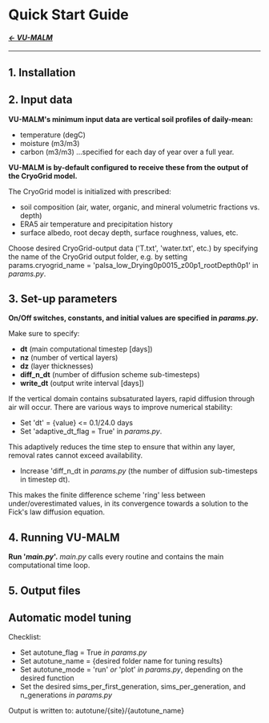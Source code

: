 
# Quick Start Guide

#### _[&larr; VU-MALM](vu_malm.md)_

---

## 1. Installation

## 2. Input data

**VU-MALM's minimum input data are vertical soil profiles of daily-mean:** 
- temperature (degC)
- moisture (m3/m3)
- carbon (m3/m3)
...specified for each day of year over a full year.

**VU-MALM is by-default configured to receive these from the output of the CryoGrid model.** 

The CryoGrid model is initialized with prescribed:
- soil composition (air, water, organic, and mineral volumetric fractions vs. depth)
- ERA5 air temperature and precipitation history
- surface albedo, root decay depth, surface roughness, values, etc.

Choose desired CryoGrid-output data ('T.txt', 'water.txt', etc.) by specifying the name of the CryoGrid output folder, e.g. by setting params.cryogrid_name = 'palsa_low_Drying0p0015_z00p1_rootDepth0p1' in _params.py_.

## 3. Set-up parameters

**On/Off switches, constants, and initial values are specified in _params.py_.**

Make sure to specify:
  - **dt** (main computational timestep [days])
  - **nz** (number of vertical layers)
  - **dz** (layer thicknesses)
  - **diff_n_dt** (number of diffusion scheme sub-timesteps)
  - **write_dt** (output write interval [days])

If the vertical domain contains subsaturated layers, rapid diffusion through air will occur. 
There are various ways to improve numerical stability:
  - Set 'dt' = {value} <= 0.1/24.0 days
  - Set 'adaptive_dt_flag = True' in _params.py_.
      
  This adaptively reduces the time step to ensure that within any layer, removal rates cannot exceed availability.
  - Increase 'diff_n_dt in _params.py_ (the number of diffusion sub-timesteps in timestep dt).

  This makes the finite difference scheme 'ring' less between under/overestimated values, in its convergence towards a solution to the Fick's law diffusion equation.

## 4. Running VU-MALM

**Run '_main.py_'.** 
_main.py_ calls every routine and contains the main computational time loop.

## 5. Output files

## Automatic model tuning

Checklist:
  - Set autotune_flag = True _in params.py_
  - Set autotune_name = {desired folder name for tuning results}
  - Set autotune_mode = 'run' _or_ 'plot' _in params.py_, depending on the desired function
  - Set the desired sims_per_first_generation, sims_per_generation, and n_generations _in params.py_

Output is written to: autotune/{site}/{autotune_name}
